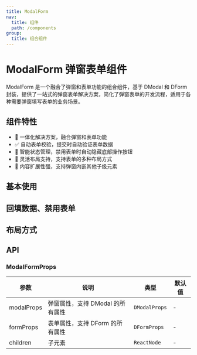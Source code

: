 ```yaml
---
title: ModalForm
nav:
  title: 组件
  path: /components
group:
  title: 组合组件
---
```


# ModalForm 弹窗表单组件

ModalForm 是一个融合了弹窗和表单功能的组合组件，基于 DModal 和 DForm 封装，提供了一站式的弹窗表单解决方案，简化了弹窗表单的开发流程，适用于各种需要弹窗填写表单的业务场景。

## 组件特性

- 🔄 一体化解决方案，融合弹窗和表单功能
- ✅ 自动表单校验，提交时自动验证表单数据
- 🎯 智能状态管理，禁用表单时自动隐藏底部操作按钮
- 📐 灵活布局支持，支持表单的多种布局方式
- 🧩 内容扩展性强，支持弹窗内嵌其他子级元素

## 基本使用

<code src="./demos/demo1.tsx" ></code>

## 回填数据、禁用表单

<code src="./demos/demo2.tsx" ></code>

## 布局方式

<code src="./demos/demo3.tsx" ></code>

## API

### ModalFormProps

| 参数       | 说明                             | 类型          | 默认值 |
| ---------- | -------------------------------- | ------------- | ------ |
| modalProps | 弹窗属性，支持 DModal 的所有属性 | `DModalProps` | -      |
| formProps  | 表单属性，支持 DForm 的所有属性  | `DFormProps`  | -      |
| children   | 子元素                           | `ReactNode`   | -      |
